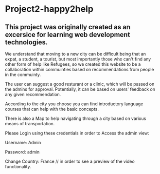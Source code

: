 # Project2-happy2help

## This project was originally created as an excersice for learning web development technologies.

We understand that moving to a new city can be difficult being that an expat, a student, a tourist, but most importantly those who can't find any other form of help like Refugees, so we created this website to be a collaboration within commuinties based on recommendations from people in the commuinty. 

The user can suggest a good resturant or a clinic, which will be passed on the admins for approval. Potentially, it can be based on users' feedback on any given recommendation. 

According to the city you choose you can find introductory language courses that can help with the basic concepts. 

There is also a Map to help navigating through a city based on various means of transportation. 


Please Login using these credentials in order to Access the admin view: 

Username: Admin

Password: admin

Change Country: France  // in order to see a preview of the video functionality.  


